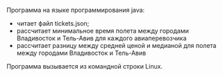 Программа на языке программирования java:
- читает файл tickets.json;
- рассчитает минимальное время полета между городами Владивосток и Тель-Авив для каждого авиаперевозчика
- рассчитает разницу между средней ценой и медианой для полета между городами Владивосток и Тель-Авив
 
Программа вызывается из командной строки Linux.